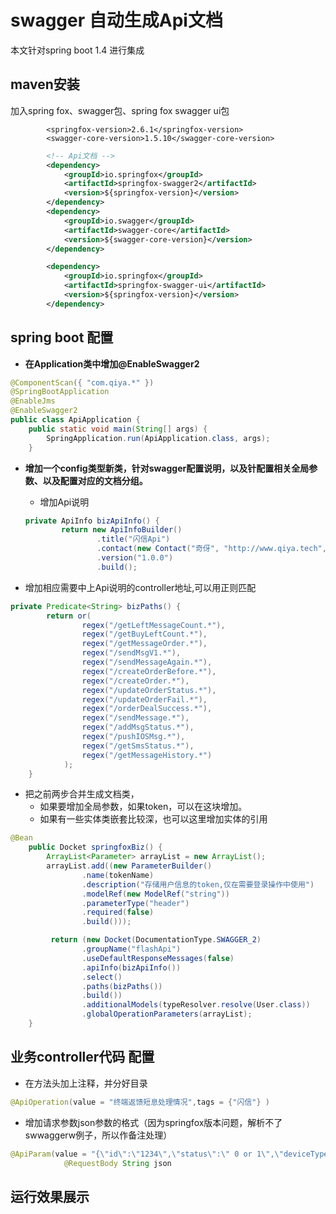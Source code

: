 # swagger 自动生成Api文档

本文针对spring boot 1.4 进行集成

## maven安装

加入spring fox、swagger包、spring fox swagger ui包

```
        <springfox-version>2.6.1</springfox-version>
        <swagger-core-version>1.5.10</swagger-core-version>
```

```xml
        <!-- Api文档 -->
        <dependency>
            <groupId>io.springfox</groupId>
            <artifactId>springfox-swagger2</artifactId>
            <version>${springfox-version}</version>
        </dependency>
        <dependency>
            <groupId>io.swagger</groupId>
            <artifactId>swagger-core</artifactId>
            <version>${swagger-core-version}</version>
        </dependency>

        <dependency>
            <groupId>io.springfox</groupId>
            <artifactId>springfox-swagger-ui</artifactId>
            <version>${springfox-version}</version>
        </dependency>
```

## spring boot 配置

* **在Application类中增加@EnableSwagger2**

```java
@ComponentScan({ "com.qiya.*" })
@SpringBootApplication
@EnableJms
@EnableSwagger2
public class ApiApplication {
    public static void main(String[] args) {
        SpringApplication.run(ApiApplication.class, args);
    }
```

* **增加一个config类型新类，针对swagger配置说明，以及针配置相关全局参数、以及配置对应的文档分组。**

  * 增加Api说明

  ```java
  private ApiInfo bizApiInfo() {
          return new ApiInfoBuilder()
                  .title("闪信Api")   
                  .contact(new Contact("奇伢", "http://www.qiya.tech", "ddy@qiya.tech"))
                  .version("1.0.0")
                  .build();
  ```

* 增加相应需要中上Api说明的controller地址,可以用正则匹配

```java
private Predicate<String> bizPaths() {
        return or(
                regex("/getLeftMessageCount.*"),
                regex("/getBuyLeftCount.*"),
                regex("/getMessageOrder.*"),
                regex("/sendMsgV1.*"),
                regex("/sendMessageAgain.*"),
                regex("/createOrderBefore.*"),
                regex("/createOrder.*"),
                regex("/updateOrderStatus.*"),
                regex("/updateOrderFail.*"),
                regex("/orderDealSuccess.*"),
                regex("/sendMessage.*"),
                regex("/addMsgStatus.*"),
                regex("/pushIOSMsg.*"),
                regex("/getSmsStatus.*"),
                regex("/getMessageHistory.*")
            );
    }
```

* 把之前两步合并生成文档类，
  * 如果要增加全局参数，如果token，可以在这块增加。
  * 如果有一些实体类嵌套比较深，也可以这里增加实体的引用

```java
@Bean
    public Docket springfoxBiz() {
        ArrayList<Parameter> arrayList = new ArrayList();
        arrayList.add((new ParameterBuilder()
                .name(tokenName)
                .description("存储用户信息的token,仅在需要登录操作中使用")
                .modelRef(new ModelRef("string"))
                .parameterType("header")
                .required(false)
                .build()));

         return (new Docket(DocumentationType.SWAGGER_2)
                .groupName("flashApi")
                .useDefaultResponseMessages(false)
                .apiInfo(bizApiInfo())
                .select()
                .paths(bizPaths())
                .build())
                .additionalModels(typeResolver.resolve(User.class))
                .globalOperationParameters(arrayList);
    }
```

## 业务controller代码 配置

* 在方法头加上注释，并分好目录

```java
@ApiOperation(value = "终端返馈短息处理情况",tags = {"闪信"} )
```

* 增加请求参数json参数的格式（因为springfox版本问题，解析不了swwaggerw例子，所以作备注处理）

```java
@ApiParam(value = "{\"id\":\"1234\",\"status\":\" 0 or 1\",\"deviceType\":\"enterprise or app\"}", required = true)
            @RequestBody String json
```

## 运行效果展示



